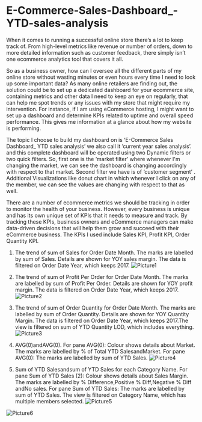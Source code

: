 # E-Commerce-Sales-Dashboard_-YTD-sales-analysis
When it comes to running a successful online store there’s a lot to keep track of. From high-level metrics like revenue or number of orders, down to more detailed information such as customer feedback, there simply isn’t one ecommerce analytics tool that covers it all.

So as a business owner, how can I oversee all the different parts of my online store without wasting minutes or even hours every time I need to look up some important data? As many online retailers are finding out, the solution could be to set up a dedicated dashboard for your ecommerce site, containing metrics and other data I need to keep an eye on regularly, that can help me spot trends or any issues with my store that might require my intervention. For instance, if I am using eCommerce hosting, I might want to set up a dashboard and determine KPIs related to uptime and overall speed performance. This gives me information at a glance about how my website is performing.  

The topic I choose to build my dashboard on is ‘E-Commerce Sales Dashboard_ YTD sales analysis’ we also call it ’current year sales analysis’. and this complete dashboard will be operated using two Dynamic filters or two quick filters. So, first one is the ‘market filter’ where whenever I'm changing the market, we can see the dashboard is changing accordingly with respect to that market. Second filter we have is of ‘customer segment’ . Additional Visualizations like donut chart in which whenever I click on any of the member, we can see the values are changing with respect to that as well.

There are a number of ecommerce metrics we should be tracking in order to monitor the health of your business. However, every business is unique and has its own unique set of KPIs that it needs to measure and track. By tracking these KPIs, business owners and eCommerce managers can make data-driven decisions that will help them grow and succeed with their eCommerce business. The KPIs I used include Sales KPI, Profit KPI, Order Quantity KPI.





1.	The trend of sum of Sales for Order Date Month. The marks are labelled by sum of Sales. Details are shown for YOY sales margin. The data is filtered on Order Date Year, which keeps 2017.
![Picture1](https://user-images.githubusercontent.com/131915524/234696467-6ccf2b15-2969-41cd-8a24-a19a17ff7c26.png)


2.	The trend of sum of Profit Per Order for Order Date Month. The marks are labelled by sum of Profit Per Order. Details are shown for YOY profit margin. The data is filtered on Order Date Year, which keeps 2017.
![Picture2](https://user-images.githubusercontent.com/131915524/234696702-ded63ed2-e689-4fb0-aa5b-d7ec5e90bdfc.png) 

3.	The trend of sum of Order Quantity for Order Date Month. The marks are labelled by sum of Order Quantity. Details are shown for YOY Quantity Margin. The data is filtered on Order Date Year, which keeps 2017.The view is filtered on sum of YTD Quantity LOD, which includes everything.
![Picture3](https://user-images.githubusercontent.com/131915524/234696726-2ea3860b-4787-494f-a808-c092c191db8c.png)


4.	AVG(0)andAVG(0). For pane AVG(0): Colour shows details about Market. The marks are labelled by % of Total YTD SalesandMarket. For pane AVG(0): The marks are labelled by sum of YTD Sales.
![Picture4](https://user-images.githubusercontent.com/131915524/234696744-8064a4cd-7492-42b5-97d1-9e444a12f2ac.png)

 
5.	Sum of YTD Salesandsum of YTD Sales for each Category Name. For pane Sum of YTD Sales (2): Colour shows details about Sales Margin. The marks are labelled by % Difference,Positive % Diff,Negative % Diff andNo sales. For pane Sum of YTD Sales: The marks are labelled by sum of YTD Sales. The view is filtered on Category Name, which has multiple members selected.
![Picture5](https://user-images.githubusercontent.com/131915524/234696763-be079043-d2f3-4c89-893a-3563141a9c8c.png)

![Picture6](https://user-images.githubusercontent.com/131915524/234696775-d99e1ccd-61d2-4df5-ac97-8b93ed067803.png)


